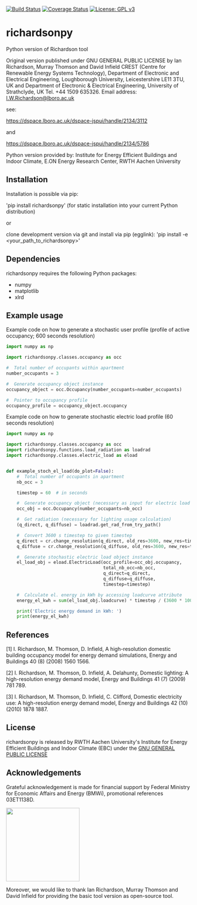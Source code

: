 [![Build Status](https://travis-ci.org/RWTH-EBC/richardsonpy.svg?branch=master)](https://travis-ci.org/RWTH-EBC/richardsonpy.svg?branch=master)
[![Coverage Status](https://coveralls.io/repos/github/RWTH-EBC/richardsonpy/badge.svg?branch=master)](https://coveralls.io/github/RWTH-EBC/richardsonpy?branch=master)
[![License: GPL v3](https://img.shields.io/badge/License-GPL%20v3-blue.svg)](https://www.gnu.org/licenses/gpl-3.0)

# richardsonpy
Python version of Richardson tool

Original version published under GNU GENERAL PUBLIC LICENSE by
Ian Richardson,
Murray Thomson and
David Infield
CREST (Centre for Renewable Energy Systems Technology),
Department of Electronic and Electrical Engineering,
Loughborough University, Leicestershire LE11 3TU, UK
and
Department of Electronic & Electrical Engineering, University of Strathclyde,
UK
Tel. +44 1509 635326. Email address: I.W.Richardson@lboro.ac.uk				

see: 

https://dspace.lboro.ac.uk/dspace-jspui/handle/2134/3112

and

https://dspace.lboro.ac.uk/dspace-jspui/handle/2134/5786

Python version provided by:
Institute for Energy Efficient Buildings and Indoor Climate,
E.ON Energy Research Center,
RWTH Aachen University


## Installation

Installation is possible via pip:

'pip install richardsonpy'
(for static installation into your current Python distribution)

or

clone development version via git and install via pip (egglink):
'pip install -e <your_path_to_richardsonpy>'

## Dependencies

richardsonpy requires the following Python packages:
- numpy
- matplotlib
- xlrd

##  Example usage

Example code on how to generate a stochastic user profile (profile of active occupancy; 600 seconds resolution)

```Python
import numpy as np

import richardsonpy.classes.occupancy as occ

#  Total number of occupants within apartment
number_occupants = 3

#  Generate occupancy object instance
occupancy_object = occ.Occupancy(number_occupants=number_occupants)

#  Pointer to occupancy profile
occupancy_profile = occupancy_object.occupancy
```

Example code on how to generate stochastic electric load profile (60 seconds resolution)

```Python
import numpy as np

import richardsonpy.classes.occupancy as occ
import richardsonpy.functions.load_radiation as loadrad
import richardsonpy.classes.electric_load as eload


def example_stoch_el_load(do_plot=False):
    #  Total number of occupants in apartment
    nb_occ = 3

    timestep = 60  # in seconds

    #  Generate occupancy object (necessary as input for electric load gen.)
    occ_obj = occ.Occupancy(number_occupants=nb_occ)

    #  Get radiation (necessary for lighting usage calculation)
    (q_direct, q_diffuse) = loadrad.get_rad_from_try_path()

    #  Convert 3600 s timestep to given timestep
    q_direct = cr.change_resolution(q_direct, old_res=3600, new_res=timestep)
    q_diffuse = cr.change_resolution(q_diffuse, old_res=3600, new_res=timestep)

    #  Generate stochastic electric load object instance
    el_load_obj = eload.ElectricLoad(occ_profile=occ_obj.occupancy,
                                     total_nb_occ=nb_occ,
                                     q_direct=q_direct,
                                     q_diffuse=q_diffuse,
                                     timestep=timestep)

    #  Calculate el. energy in kWh by accessing loadcurve attribute
    energy_el_kwh = sum(el_load_obj.loadcurve) * timestep / (3600 * 1000)

    print('Electric energy demand in kWh: ')
    print(energy_el_kwh)
```


##  References

[1] I. Richardson, M. Thomson, D. Infield, 
A high-resolution domestic building occupancy model for energy demand simulations, 
Energy and Buildings 40 (8) (2008) 1560 1566.

[2] I. Richardson, M. Thomson, D. Infield, A. Delahunty, 
Domestic lighting: A high-resolution energy demand model, 
Energy and Buildings 41 (7) (2009) 781 789.

[3] I. Richardson, M. Thomson, D. Infield, C. Clifford, 
Domestic electricity use: A high-resolution energy demand model, 
Energy and Buildings 42 (10) (2010) 1878 1887.


## License

richardsonpy is released by RWTH Aachen University's Institute for Energy Efficient Buildings and Indoor Climate (EBC) 
under the [GNU GENERAL PUBLIC LICENSE](https://www.gnu.org/licenses/gpl-3.0.en.html)

## Acknowledgements

Grateful acknowledgement is made for financial support by Federal Ministry for Economic Affairs and Energy (BMWi), 
promotional references 03ET1138D.

<img src="http://www.innovation-beratung-foerderung.de/INNO/Redaktion/DE/Bilder/Titelbilder/titel_foerderlogo_bmwi.jpg;jsessionid=4BD60B6CD6337CDB6DE21DC1F3D6FEC5?__blob=poster&v=2)" width="200">

Moreover, we would like to thank Ian Richardson, Murray Thomson and David 
Infield for providing the basic tool version as open-source tool.